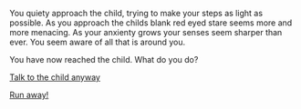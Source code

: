 You quiety approach the child, trying to make your steps as light as possible.
As you approach the childs blank red eyed stare seems more and more menacing.
As your anxienty grows your senses seem sharper than ever. You seem aware of all 
that is around you.

You have now reached the child. What do you do?

[Talk to the child anyway](./talk-more/talk-more.md)

[Run away!](./run-away/run-away.md)